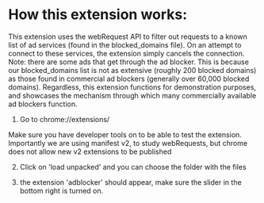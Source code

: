 # How this extension works:

This extension uses the webRequest API to filter out requests to a known list of ad services (found in the blocked_domains file). On an attempt to connect to these services, the extension simply cancels the connection. Note: there are some ads that get through the ad blocker. This is because our blocked_domains list is not as extensive (roughly 200 blocked domains) as those found in commercial ad blockers (generally over 60,000 blocked domains). Regardless, this extension functions for demonstration purposes, and showcases the mechanism through which many commercially available ad blockers function.

1. Go to chrome://extensions/

Make sure you have developer tools on to be able to test the extension. Importantly we are using manifest v2,
to study webRequests, but chrome does not allow new v2 extensions 
to be published

2. Click on 'load unpacked' and you can choose the folder with the files

3. the extension 'adblocker' should appear, make sure the slider in the bottom right is turned on.

